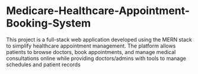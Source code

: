 # Medicare-Healthcare-Appointment-Booking-System
This project is a full-stack web application developed using the MERN stack to simplify healthcare appointment management. The platform allows patients to browse doctors, book appointments, and manage medical consultations online while providing doctors/admins with tools to manage schedules and patient records
